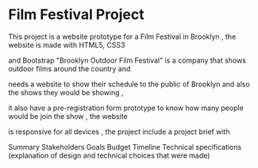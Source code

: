 # Film Festival Project

This project is  a website prototype for a Film Festival in Brooklyn , the website is made with HTML5, CSS3 

and Bootstrap "Brooklyn Outdoor Film Festival" is a company that shows outdoor films around the country and 

needs a website to show their schedule to the public of Brooklyn and also the shows they would be showing ,

it also have a pre-registration form prototype to know how many people would be join the show , the website

is responsive for all devices , the project include a project brief with

Summary
Stakeholders
Goals
Budget
Timeline
Technical specifications (explanation of design and technical choices that were made)

